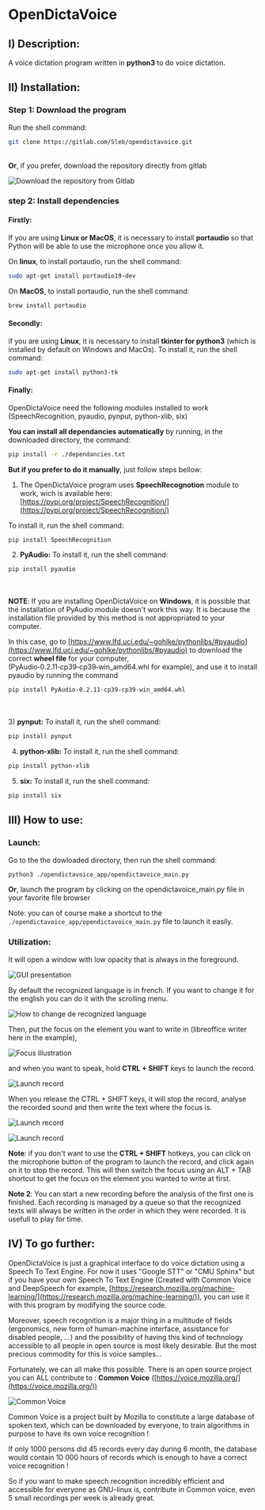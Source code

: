 # OpenDictaVoice

## I) Description:

A voice dictation program written in **python3** to do voice dictation.

## II) Installation:

### Step 1: Download the program

Run the shell command:
```bash
git clone https://gitlab.com/Sleb/opendictavoice.git
```
&nbsp;  
**Or**, if you prefer, download the repository directly from gitlab

![Download the repository from Gitlab](./README_imgs/download_gitlab.png "Download the repository from Gitlab")

### step 2: Install dependencies


#### Firstly:
If you are using **Linux or MacOS**, it is necessary to install **portaudio** so that Python will be able to use the microphone once you allow it.

On **linux**, to install portaudio, run the shell command:
```bash
sudo apt-get install portaudio19-dev
```

On **MacOS**, to install portaudio, run the shell command:
```bash
brew install portaudio
```


#### Secondly:
if you are using **Linux**, it is necessary to install **tkinter for python3** (which is installed by default on Windows and MacOs).
To install it, run the shell command:
```bash
sudo apt-get install python3-tk
```



#### Finally:
OpenDictaVoice need the following modules installed to work (SpeechRecognition, pyaudio, pynput, python-xlib, six)

**You can install all dependancies automatically** by running, in the downloaded directory, the command:
```bash
pip install -r ./dependancies.txt
```

**But if you prefer to do it manually**, just follow steps bellow:

1) The OpenDictaVoice program uses **SpeechRecognotion** module to work, wich is available here:
[https://pypi.org/project/SpeechRecognition/](https://pypi.org/project/SpeechRecognition/)

To install it, run the shell command:
```bash
pip install SpeechRecognition
```

2) **PyAudio:** To install it, run the shell command:
```bash
pip install pyaudio
```
&nbsp;  
&nbsp;  
**NOTE**: If you are installing OpenDictaVoice on **Windows**, it is possible that the installation of PyAudio module doesn't work this way.
It is because the installation file provided by this method is not appropriated to your computer.

In this case, go to [https://www.lfd.uci.edu/~gohlke/pythonlibs/#pyaudio](https://www.lfd.uci.edu/~gohlke/pythonlibs/#pyaudio) to download the correct **wheel file** for your computer,
(PyAudio‑0.2.11‑cp39‑cp39‑win_amd64.whl for example), and use it to install pyaudio by running the command

```bash
pip install PyAudio‑0.2.11‑cp39‑cp39‑win_amd64.whl
```
&nbsp;  
&nbsp;  
3) **pynput:** To install it, run the shell command:
```bash
pip install pynput
```

4) **python-xlib:** To install it, run the shell command:

```bash
pip install python-xlib
```

5) **six:** To install it, run the shell command:
```bash
pip install six
```

## III) How to use:

### Launch:

Go to the the dowloaded directory, then run the shell command:
```bash
python3 ./opendictavoice_app/opendictavoice_main.py
```

**Or**, launch the program by clicking on the opendictavoice_main.py file in your favorite file browser

Note: you can of course make a shortcut to the ```./opendictavoice_app/opendictavoice_main.py``` file to launch it easily.

### Utilization: 


It will open a window with low opacity that is always in the foreground.

![GUI presentation](./README_imgs/GUI.png "OpenDictaVoice presentation")

By default the recognized language is in french. If you want to change it for the english you can do it with the scrolling menu.

![How to change de recognized language](./README_imgs/change_language.png "Use the scrolling menu to change the recognized language")


Then, put the focus on the element you want to write in (libreoffice writer here in the example),

![Focus illustration](./README_imgs/focus.png "Focus given to libreoffice writer here")

and when you want to speak, hold **CTRL + SHIFT** keys to launch the record.

![Launch record](./README_imgs/record.png "Record launched by pressing CTRL + SHIFT simultaneously")

When you release the CTRL + SHIFT keys, it will stop the record, analyse the recorded sound and then write the text where the focus is.

![Launch record](./README_imgs/stop_record.png "Record launched by pressing CTRL + SHIFT simultaneously")

![Launch record](./README_imgs/wrote.png "Record launched by pressing CTRL + SHIFT simultaneously")

**Note**: if you don't want to use the **CTRL + SHIFT** hotkeys, you can click on the microphone button of the program to launch the record, and click again on it to stop the record.
This will then switch the focus using an ALT + TAB shortcut to get the focus on the element you wanted to write at first.

**Note 2**: You can start a new recording before the analysis of the first one is finished. Each recording is managed by a queue so that the recognized texts will always be written
in the order in which they were recorded. It is usefull to play for time.


## IV) To go further:

OpenDictaVoice is just a graphical interface to do voice dictation using a Speech To Text Engine. For now it uses "Google STT" or "CMU Sphinx" but if you have your own Speech To Text Engine 
(Created with Common Voice and DeepSpeech for example, [https://research.mozilla.org/machine-learning/](https://research.mozilla.org/machine-learning/)), you can use it with this program by modifying the source code.

Moreover, speech recognition is a major thing in a multitude of fields (ergonomics, new form of human-machine interface, assistance for disabled people, ...) and the possibility
of having this kind of technology accessible to all people in open source is most likely desirable. But the most precious commodity for this is voice samples...

Fortunately, we can all make this possible. There is an open source project you can ALL contribute to : **Common Voice** ([https://voice.mozilla.org/](https://voice.mozilla.org/))

![Common Voice](./README_imgs/common_voice.png "Common Voice")

Common Voice is a project built by Mozilla to constitute a large database of spoken text, which can be downloaded by everyone, to train algorithms in purpose to have its own voice recognition ! 

If only 1000 persons did 45 records every day during 6 month, the database would contain 10 000 hours of records which is enough to have a correct voice recognition !

So if you want to make speech recognition incredibly efficient and accessible for everyone as GNU-linux is, contribute in Common voice, even 5 small recordings per week is already great.


